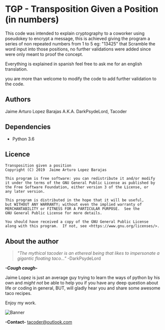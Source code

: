 # TGP - Transposition Given a Position (in numbers)
  This code was intended to explain cryptography to a coworker using  pseudokey to encrypt a message, this is achieved
  giving the program a series of non repeated numbers from 1 to 5 eg: "13425" that Scramble the word input into those
  positions, no further validations were added since were only meant to proof the concept.
  
  Everything is explained in spanish feel free to ask me for an english translation.
  
  you are more than welcome to modify the code to add further validation to the code.
  
## Authors
  Jaime Arturo Lopez Barajas A.K.A. DarkPsydeLord, Tacoder

## Dependencies
  * Python 3.6

## Licence
    Transposition given a position
    Copyright (C) 2019  Jaime Arturo Lopez Barajas

    This program is free software: you can redistribute it and/or modify
    it under the terms of the GNU General Public License as published by
    the Free Software Foundation, either version 3 of the License, or
    any later version.

    This program is distributed in the hope that it will be useful,
    but WITHOUT ANY WARRANTY; without even the implied warranty of
    MERCHANTABILITY or FITNESS FOR A PARTICULAR PURPOSE.  See the
    GNU General Public License for more details.

    You should have received a copy of the GNU General Public License
    along with this program.  If not, see <https://www.gnu.org/licenses/>.
    
## About the author
  >_"The mythical tacoder is an ethereal being that likes to impersonate a gigantic floating taco..."_ -DarkPsydeLord
  
  _**-*Cough cough*-**_
  
  Jaime Lopez is just an average guy trying to learn the ways of python by his own and _might not_ be able
  to help you if you have any deep question about life or coding in general, BUT, will gladly hear you and share
  some awesome taco recipes.
  
  Enjoy my work.
  
  ![Banner](https://user-images.githubusercontent.com/23390253/56400747-1c4da380-621b-11e9-88df-1e01cf050e81.jpg)
  
  **-Contact-**
    tacoder@outlook.com
